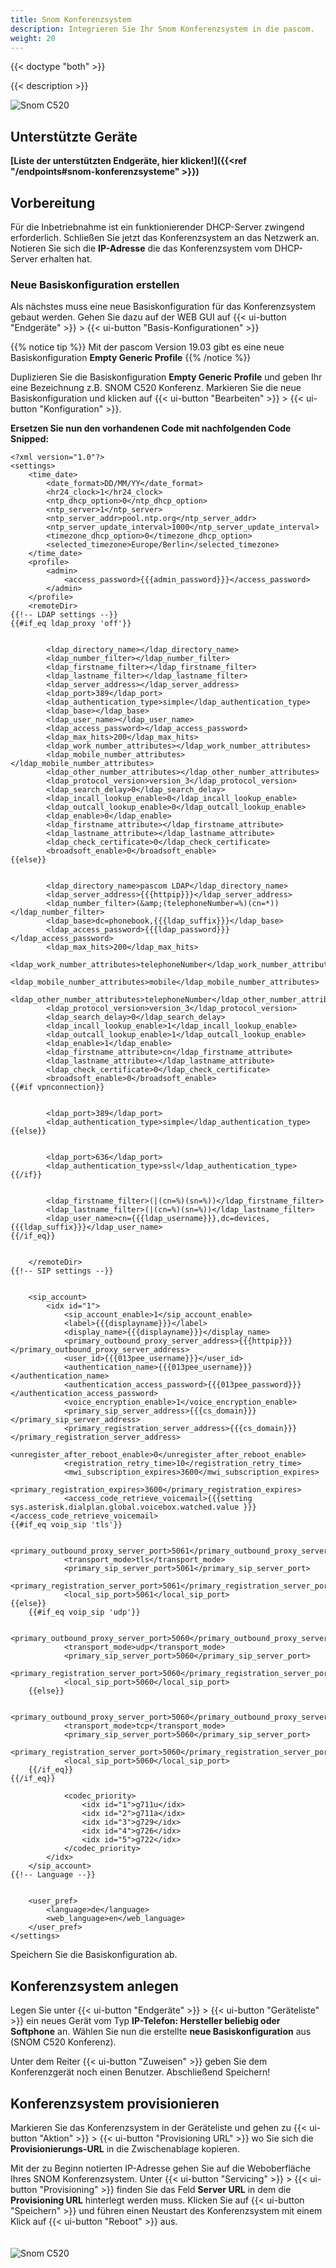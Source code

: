 ```yaml
---
title: Snom Konferenzsystem
description: Integrieren Sie Ihr Snom Konferenzsystem in die pascom.
weight: 20
---
```



{{< doctype "both"  >}}

{{< description >}}

![Snom C520](snom_c520.jpg?width=60%)

## Unterstützte Geräte

**[Liste der unterstützten Endgeräte, hier klicken!]({{<ref "/endpoints#snom-konferenzsysteme" >}})**


## Vorbereitung

Für die Inbetriebnahme ist ein funktionierender DHCP-Server zwingend erforderlich. Schließen Sie jetzt das Konferenzsystem an das Netzwerk an. Notieren Sie sich 
die **IP-Adresse** die das Konferenzsystem vom DHCP-Server erhalten hat. 

### Neue Basiskonfiguration erstellen

Als nächstes muss eine neue Basiskonfiguration für das Konferenzsystem gebaut werden. Gehen Sie dazu auf der WEB GUI auf {{< ui-button "Endgeräte" >}} > {{< ui-button "Basis-Konfigurationen" >}}

{{% notice tip %}}
Mit der pascom Version 19.03 gibt es eine neue Basiskonfiguration **Empty Generic Profile**
{{% /notice %}}

Duplizieren Sie die Basiskonfiguration **Empty Generic Profile** und geben Ihr eine Bezeichnung z.B. SNOM C520 Konferenz. Markieren Sie die neue Basiskonfiguration und klicken auf 
{{< ui-button "Bearbeiten" >}} > {{< ui-button "Konfiguration" >}}.

**Ersetzen Sie nun den vorhandenen Code mit nachfolgenden Code Snipped:**
```
<?xml version="1.0"?>
<settings>
	<time_date>
		<date_format>DD/MM/YY</date_format>
		<hr24_clock>1</hr24_clock>
		<ntp_dhcp_option>0</ntp_dhcp_option>
		<ntp_server>1</ntp_server>
		<ntp_server_addr>pool.ntp.org</ntp_server_addr>
		<ntp_server_update_interval>1000</ntp_server_update_interval>
		<timezone_dhcp_option>0</timezone_dhcp_option>
		<selected_timezone>Europe/Berlin</selected_timezone>
	</time_date>
	<profile>
		<admin>
			<access_password>{{{admin_password}}}</access_password>
		</admin>
	</profile>
	<remoteDir>
{{!-- LDAP settings --}}
{{#if_eq ldap_proxy 'off'}}

		
		<ldap_directory_name></ldap_directory_name>
		<ldap_number_filter></ldap_number_filter>
		<ldap_firstname_filter></ldap_firstname_filter>
		<ldap_lastname_filter></ldap_lastname_filter>
		<ldap_server_address></ldap_server_address>
		<ldap_port>389</ldap_port>
		<ldap_authentication_type>simple</ldap_authentication_type>
		<ldap_base></ldap_base>
		<ldap_user_name></ldap_user_name>
		<ldap_access_password></ldap_access_password>
		<ldap_max_hits>200</ldap_max_hits>
		<ldap_work_number_attributes></ldap_work_number_attributes>
		<ldap_mobile_number_attributes></ldap_mobile_number_attributes>
		<ldap_other_number_attributes></ldap_other_number_attributes>
		<ldap_protocol_version>version_3</ldap_protocol_version>
		<ldap_search_delay>0</ldap_search_delay>
		<ldap_incall_lookup_enable>0</ldap_incall_lookup_enable>
		<ldap_outcall_lookup_enable>0</ldap_outcall_lookup_enable>
		<ldap_enable>0</ldap_enable>
		<ldap_firstname_attribute></ldap_firstname_attribute>
		<ldap_lastname_attribute></ldap_lastname_attribute>
		<ldap_check_certificate>0</ldap_check_certificate>
		<broadsoft_enable>0</broadsoft_enable>
{{else}}

		
		<ldap_directory_name>pascom LDAP</ldap_directory_name>
		<ldap_server_address>{{{httpip}}}</ldap_server_address>
		<ldap_number_filter>(&amp;(telephoneNumber=%)(cn=*))</ldap_number_filter>
		<ldap_base>dc=phonebook,{{{ldap_suffix}}}</ldap_base>
		<ldap_access_password>{{{ldap_password}}}</ldap_access_password>
		<ldap_max_hits>200</ldap_max_hits>
		<ldap_work_number_attributes>telephoneNumber</ldap_work_number_attributes>
		<ldap_mobile_number_attributes>mobile</ldap_mobile_number_attributes>
		<ldap_other_number_attributes>telephoneNumber</ldap_other_number_attributes>
		<ldap_protocol_version>version_3</ldap_protocol_version>
		<ldap_search_delay>0</ldap_search_delay>
		<ldap_incall_lookup_enable>1</ldap_incall_lookup_enable>
		<ldap_outcall_lookup_enable>1</ldap_outcall_lookup_enable>
		<ldap_enable>1</ldap_enable>
		<ldap_firstname_attribute>cn</ldap_firstname_attribute>
		<ldap_lastname_attribute></ldap_lastname_attribute>
		<ldap_check_certificate>0</ldap_check_certificate>
		<broadsoft_enable>0</broadsoft_enable>
{{#if vpnconnection}}

		
		<ldap_port>389</ldap_port>
		<ldap_authentication_type>simple</ldap_authentication_type>
{{else}}

		
		<ldap_port>636</ldap_port>
		<ldap_authentication_type>ssl</ldap_authentication_type>
{{/if}}

		
		<ldap_firstname_filter>(|(cn=%)(sn=%))</ldap_firstname_filter>
		<ldap_lastname_filter>(|(cn=%)(sn=%))</ldap_lastname_filter>
		<ldap_user_name>cn={{{ldap_username}}},dc=devices,{{{ldap_suffix}}}</ldap_user_name>
{{/if_eq}}

	
	</remoteDir>
{{!-- SIP settings --}}

	
	<sip_account>
		<idx id="1">
			<sip_account_enable>1</sip_account_enable>
			<label>{{{displayname}}}</label>
			<display_name>{{{displayname}}}</display_name>
			<primary_outbound_proxy_server_address>{{{httpip}}}</primary_outbound_proxy_server_address>
			<user_id>{{{013pee_username}}}</user_id>
			<authentication_name>{{{013pee_username}}}</authentication_name>
			<authentication_access_password>{{{013pee_password}}}</authentication_access_password>
			<voice_encryption_enable>1</voice_encryption_enable>
			<primary_sip_server_address>{{{cs_domain}}}</primary_sip_server_address>
			<primary_registration_server_address>{{{cs_domain}}}</primary_registration_server_address>
			<unregister_after_reboot_enable>0</unregister_after_reboot_enable>
			<registration_retry_time>10</registration_retry_time>
			<mwi_subscription_expires>3600</mwi_subscription_expires>
			<primary_registration_expires>3600</primary_registration_expires>
			<access_code_retrieve_voicemail>{{{setting sys.asterisk.dialplan.global.voicebox.watched.value }}}</access_code_retrieve_voicemail>
{{#if_eq voip_sip 'tls'}}
            
			<primary_outbound_proxy_server_port>5061</primary_outbound_proxy_server_port>
			<transport_mode>tls</transport_mode>
			<primary_sip_server_port>5061</primary_sip_server_port>
			<primary_registration_server_port>5061</primary_registration_server_port>
			<local_sip_port>5061</local_sip_port>
{{else}}
    {{#if_eq voip_sip 'udp'}}
            
			<primary_outbound_proxy_server_port>5060</primary_outbound_proxy_server_port>
			<transport_mode>udp</transport_mode>
			<primary_sip_server_port>5060</primary_sip_server_port>
			<primary_registration_server_port>5060</primary_registration_server_port>
			<local_sip_port>5060</local_sip_port>
    {{else}}
             
			<primary_outbound_proxy_server_port>5060</primary_outbound_proxy_server_port>
			<transport_mode>tcp</transport_mode>
			<primary_sip_server_port>5060</primary_sip_server_port>
			<primary_registration_server_port>5060</primary_registration_server_port>
			<local_sip_port>5060</local_sip_port>
    {{/if_eq}}
{{/if_eq}}
			
			<codec_priority>
				<idx id="1">g711u</idx>
				<idx id="2">g711a</idx>
				<idx id="3">g729</idx>
				<idx id="4">g726</idx>
				<idx id="5">g722</idx>
			</codec_priority>
		</idx>
	</sip_account>
{{!-- Language --}}

	
	<user_pref>
		<language>de</language>
		<web_language>en</web_language>
	</user_pref>
</settings>
```

Speichern Sie die Basiskonfiguration ab. 

## Konferenzsystem anlegen

Legen Sie unter {{< ui-button "Endgeräte" >}} > {{< ui-button "Geräteliste" >}} ein
neues Gerät vom Typ **IP-Telefon: Hersteller beliebig oder Softphone** an. Wählen Sie nun die erstellte **neue Basiskonfiguration** aus (SNOM C520 Konferenz). 

Unter dem Reiter {{< ui-button "Zuweisen" >}} geben Sie dem Konferenzgerät noch einen Benutzer. Abschließend Speichern!

## Konferenzsystem provisionieren

Markieren Sie das Konferenzsystem in der Geräteliste und gehen zu {{< ui-button "Aktion" >}} > {{< ui-button "Provisioning URL" >}} wo Sie sich
die **Provisionierungs-URL** in die Zwischenablage kopieren. 

Mit der zu Beginn notierten IP-Adresse gehen Sie auf die Weboberfläche Ihres SNOM Konferenzsystem. Unter {{< ui-button "Servicing" >}} > {{< ui-button "Provisioning" >}}
finden Sie das Feld **Server URL** in dem die **Provisioning URL** hinterlegt werden muss. Klicken Sie auf {{< ui-button "Speichern" >}} und führen einen Neustart des Konferenzsystem mit einem Klick auf {{< ui-button "Reboot" >}} aus.  
<br />
<br />
![Snom C520](SNOM_GUI.PNG?width=80%)
